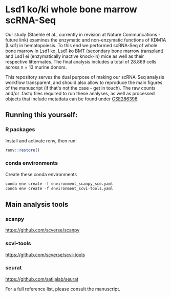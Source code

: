 # Lsd1 ko/ki whole bone marrow scRNA-Seq

Our study (Staehle et al., currently in revision at Nature Communcations - future link) examines the enzymatic and non-enzymatic functions of KDM1A (Lsd1) in hematopoiesis. To this end we performed scRNA-Seq of whole bone marrow in Lsd1 ko, Lsd1 ko BMT (secondary bone marrow transplant) and Lsd1 ei (enzymatically inactive knock-in) mice as well as their respective littermates. The final analysis includes a total of 28.869 cells across n = 13 murine donors.

This repository serves the dual purpose of making our scRNA-Seq analysis workflow transparent, and should also allow to reproduce the main figures of the manuscript (if that's not the case - get in touch). The raw counts and/or .fastq files required to run these analyses, as well as processed objects that include metadata can be found under [GSE286398](https://www.ncbi.nlm.nih.gov/geo/query/acc.cgi?acc=GSE286396).

## Running this yourself:

### R packages
Install and activate renv, then run:
   ```r
   renv::restore()
   ```
### conda environments
Create these conda environments
   ```r
   conda env create -f environment_scanpy_sce.yaml
   conda env create -f environment_scvi-tools.yaml
   ```

## Main analysis tools

### scanpy
https://github.com/scverse/scanpy
### scvi-tools
https://github.com/scverse/scvi-tools
### seurat
https://github.com/satijalab/seurat

For a full reference list, please consult the manuscript.